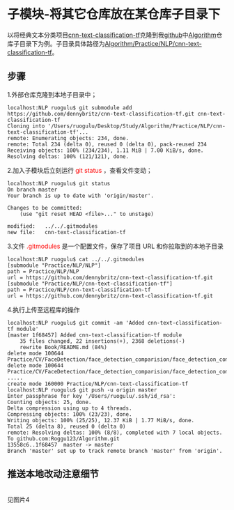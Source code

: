 # 子模块-将其它仓库放在某仓库子目录下
以将经典文本分类项目[cnn-text-classification-tf](https://github.com/dennybritz/cnn-text-classification-tf "With a Title")克隆到我[github](https://github.com/dennybritz/cnn-text-classification-tf "With a Title")中[Algorithm](https://github.com/Roggu123/Algorithm "With a Title")仓库子目录下为例。子目录具体路径为[Algorithm/Practice/NLP/cnn-text-classification-tf](https://github.com/Roggu123/Algorithm/tree/master/Practice/NLP "With a Title")。
## 步骤
1.外部仓库克隆到本地子目录中；

	localhost:NLP ruogulu$ git submodule add https://github.com/dennybritz/cnn-text-classification-tf.git cnn-text-classification-tf
	Cloning into '/Users/ruogulu/Desktop/Study/Algorithm/Practice/NLP/cnn-text-classification-tf'...
	remote: Enumerating objects: 234, done.
	remote: Total 234 (delta 0), reused 0 (delta 0), pack-reused 234
	Receiving objects: 100% (234/234), 1.11 MiB | 7.00 KiB/s, done.
	Resolving deltas: 100% (121/121), done. 
	
2.加入子模块后立刻运行 <font color=#FF0000>git status</font> ，查看文件变动；

	localhost:NLP ruogulu$ git status
	On branch master
	Your branch is up to date with 'origin/master'.

	Changes to be committed:  
		(use "git reset HEAD <file>..." to unstage)

	modified:   ../../.gitmodules
	new file:   cnn-text-classification-tf

3.文件 <font color=#FF0000>.gitmodules</font> 是一个配置文件，保存了项目 URL 和你拉取到的本地子目录
	
	localhost:NLP ruogulu$ cat ../../.gitmodules
	[submodule "Practice/NLP/NLP"]
	path = Practice/NLP/NLP
	url = https://github.com/dennybritz/cnn-text-classification-tf.git
	[submodule "Practice/NLP/cnn-text-classification-tf"]
	path = Practice/NLP/cnn-text-classification-tf
	url = https://github.com/dennybritz/cnn-text-classification-tf.git

4.执行上传至远程库的操作

	localhost:NLP ruogulu$ git commit -am 'Added cnn-text-classification-tf module'
	[master 1f68457] Added cnn-text-classification-tf module  
		35 files changed, 22 insertions(+), 2368 deletions(-)
		rewrite Book/README.md (84%)
	delete mode 100644 Practice/CV/FaceDetection/face_detection_comparision/face_detection_comparision.xcodeproj/project.pbxproj
	delete mode 100644 Practice/CV/FaceDetection/face_detection_comparision/face_detection_comparision.xcodeproj/project.xcworkspace/contents.xcworkspacedata
	.....
	create mode 160000 Practice/NLP/cnn-text-classification-tf
	localhost:NLP ruogulu$ git push -u origin master
	Enter passphrase for key '/Users/ruogulu/.ssh/id_rsa': 
	Counting objects: 25, done.
	Delta compression using up to 4 threads.
	Compressing objects: 100% (23/23), done.
	Writing objects: 100% (25/25), 12.37 KiB | 1.77 MiB/s, done.
	Total 25 (delta 8), reused 0 (delta 0)
	remote: Resolving deltas: 100% (8/8), completed with 7 local objects.
	To github.com:Roggu123/Algorithm.git
	13558c6..1f68457  master -> master
	Branch 'master' set up to track remote branch 'master' from 'origin'.

## 推送本地改动注意细节
<br>见图片4

